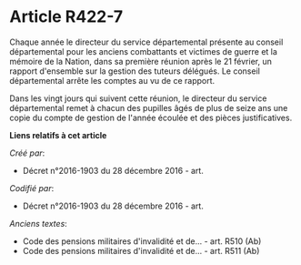 # Article R422-7

Chaque année le directeur du service départemental présente au conseil départemental pour les anciens combattants et victimes
de guerre et la mémoire de la Nation, dans sa première réunion après le 21 février, un rapport d'ensemble sur la gestion des
tuteurs délégués. Le conseil départemental arrête les comptes au vu de ce rapport.

Dans les vingt jours qui suivent cette réunion, le directeur du service départemental remet à chacun des pupilles âgés de
plus de seize ans une copie du compte de gestion de l'année écoulée et des pièces justificatives.

**Liens relatifs à cet article**

_Créé par_:

  - Décret n°2016-1903 du 28 décembre 2016 - art.

_Codifié par_:

  - Décret n°2016-1903 du 28 décembre 2016 - art.

_Anciens textes_:

  - Code des pensions militaires d'invalidité et de... - art. R510 (Ab)
  - Code des pensions militaires d'invalidité et de... - art. R511 (Ab)
